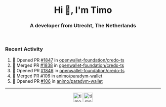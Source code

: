 <h1 align="center">Hi 👋, I'm Timo</h1>
<h3 align="center">A developer from Utrecht, The Netherlands</h3>
<br/>
<!-- https://github.com/rahuldkjain/github-profile-readme-generator --!>

<!--  <p align="left"><img src="https://github-readme-stats.vercel.app/api?username=timoglastra&show_icons=true&count_private=true&" alt="timoglastra" /></p> --!>

<!--
Github language stats
<p align="left"><img src="https://github-readme-stats.vercel.app/api/top-langs/?username=timoglastra&layout=compact" alt="timoglastra" /><p>
-->

<!-- Codestats language stats -->
<!-- <p align="left"><img src="https://codestats-readme.vercel.app/api/top-langs/?username=timoglastra&layout=compact&language_count=12" alt="timoglastra" /><p>    --!>
  
<h3>Recent Activity</h3>

<!--START_SECTION:activity-->
1. 💪 Opened PR [#1847](https://github.com/openwallet-foundation/credo-ts/pull/1847) in [openwallet-foundation/credo-ts](https://github.com/openwallet-foundation/credo-ts)
2. 🎉 Merged PR [#1838](https://github.com/openwallet-foundation/credo-ts/pull/1838) in [openwallet-foundation/credo-ts](https://github.com/openwallet-foundation/credo-ts)
3. 💪 Opened PR [#1846](https://github.com/openwallet-foundation/credo-ts/pull/1846) in [openwallet-foundation/credo-ts](https://github.com/openwallet-foundation/credo-ts)
4. 🎉 Merged PR [#106](https://github.com/animo/paradym-wallet/pull/106) in [animo/paradym-wallet](https://github.com/animo/paradym-wallet)
5. 💪 Opened PR [#106](https://github.com/animo/paradym-wallet/pull/106) in [animo/paradym-wallet](https://github.com/animo/paradym-wallet)
<!--END_SECTION:activity-->

---

<p align="center">
<a href="https://twitter.com/timoglastra" target="blank"><img align="center" src="https://cdn.jsdelivr.net/npm/simple-icons@3.0.1/icons/twitter.svg" alt="timoglastra" height="30" width="30" /></a>
<a href="https://linkedin.com/in/timoglastra" target="blank"><img align="center" src="https://cdn.jsdelivr.net/npm/simple-icons@3.0.1/icons/linkedin.svg" alt="timoglastra" height="30" width="30" /></a>
</p>



